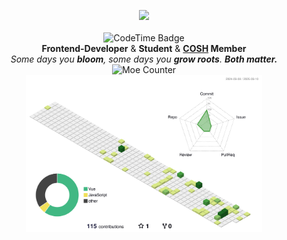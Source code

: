 <p align="center">
<img width="180px" src="https://static.cosh.work/1000008991.26lrvjostp.webp" />
<br>
<br>
<img href="https://codetime.dev" width="200px" alt="CodeTime Badge" src="https://img.shields.io/endpoint?style=flat&color=b5e7e8&url=https%3A%2F%2Fapi.codetime.dev%2Fv3%2Fusers%2Fshield%3Fuid%3D24899">
<br>
   <b>Frontend-Developer</b> &
   <b>Student</b> & <b><a href="https://cosh.work" target="_blank">COSH</a> Member</b>
<br>
<i>Some days you <b>bloom</b>, some days you <b>grow roots</b>. <b>Both matter.</b></i>
<br>
<img href="https://count.getloli.com" width="500px" alt="Moe Counter" src="https://count.getloli.com/@LoXidEv?name=LoXidEv&theme=booru-ve&padding=7&offset=0&align=top&scale=1&pixelated=1&darkmode=auto">
<br>
<img src="./profile-3d-contrib/profile-green-animate.svg" alt="Github stats" width="75%">
</p>
